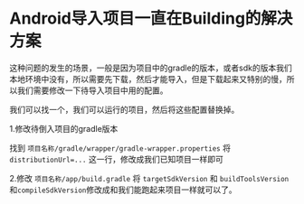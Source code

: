 # Android导入项目一直在Building的解决方案

这种问题的发生的场景，一般是因为项目中的gradle的版本，或者sdk的版本我们本地环境中没有，所以需要先下载，然后才能导入，但是下载起来又特别的慢，所以我们需要修改一下待导入项目中用的配置。

我们可以找一个，我们可以运行的项目，然后将这些配置替换掉。

1.修改待倒入项目的gradle版本

找到 ``项目名称/gradle/wrapper/gradle-wrapper.properties``
将 ``distributionUrl=...`` 这一行，修改成我们已知项目一样即可


2.修改 ``项目名称/app/build.gradle``
将 ``targetSdkVersion`` 和 ``buildToolsVersion``  和``compileSdkVersion``修改成和我们能跑起来项目一样就可以了。



